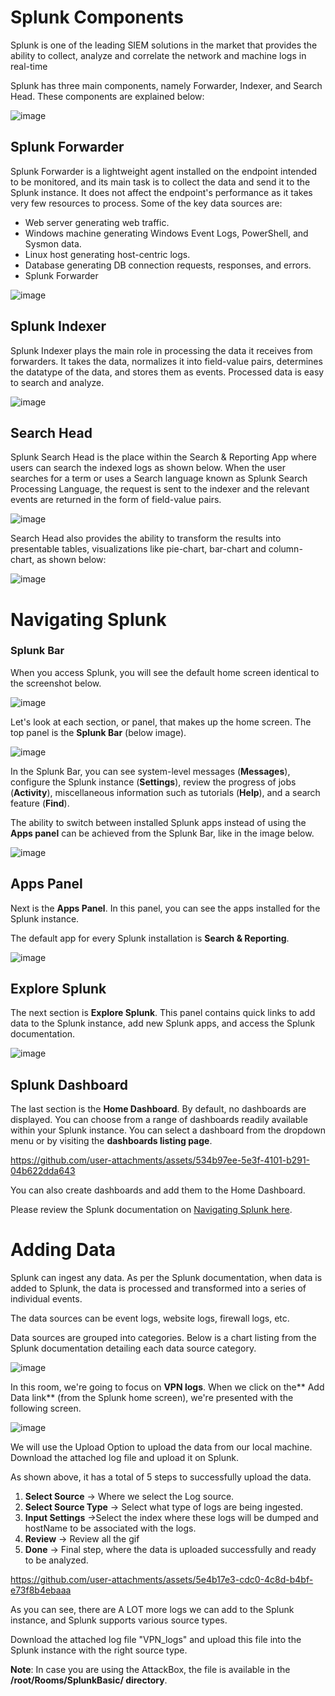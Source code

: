 # Splunk Components

Splunk is one of the leading SIEM solutions in the market that provides the ability to collect, analyze and correlate the network and machine logs in real-time

Splunk has three main components, namely Forwarder, Indexer, and Search Head. These components are explained below:

![image](https://github.com/user-attachments/assets/2f44733d-63f9-4918-85b4-1e7fde8c6894)

## Splunk Forwarder

Splunk Forwarder is a lightweight agent installed on the endpoint intended to be monitored, and its main task is to collect the data and send it to the Splunk instance. It does not affect the endpoint's performance as it takes very few resources to process. Some of the key data sources are:

- Web server generating web traffic.
- Windows machine generating Windows Event Logs, PowerShell, and Sysmon data.
- Linux host generating host-centric logs.
- Database generating DB connection requests, responses, and errors.
- Splunk Forwarder

![image](https://github.com/user-attachments/assets/bdc1c0c3-6906-429a-b643-13103d3354c4)

## Splunk Indexer
Splunk Indexer plays the main role in processing the data it receives from forwarders. It takes the data, normalizes it into field-value pairs, determines the datatype of the data, and stores them as events. Processed data is easy to search and analyze.

![image](https://github.com/user-attachments/assets/3ae637f3-62cb-4b79-970d-dac3d5735428)
## Search Head

Splunk Search Head is the place within the Search & Reporting App where users can search the indexed logs as shown below. When the user searches for a term or uses a Search language known as Splunk Search Processing Language, the request is sent to the indexer and the relevant events are returned in the form of field-value pairs.

![image](https://github.com/user-attachments/assets/a011a224-4082-42a4-8d95-e13339633e94)

Search Head also provides the ability to transform the results into presentable tables, visualizations like pie-chart, bar-chart and column-chart, as shown below:

![image](https://github.com/user-attachments/assets/1ac354fc-2443-4a7d-bf06-be926725c3ac)

# Navigating Splunk

### ﻿Splunk Bar

When you access Splunk, you will see the default home screen identical to the screenshot below.

![image](https://github.com/user-attachments/assets/2333f424-d6e4-4652-aafc-fd5d4d3ed4ca)


Let's look at each section, or panel, that makes up the home screen. The top panel is the **Splunk Bar** (below image). 

![image](https://github.com/user-attachments/assets/a413e16f-b9df-414e-902d-c97fe04f111c)

In the Splunk Bar, you can see system-level messages (**Messages**), configure the Splunk instance (**Settings**), review the progress of jobs (**Activity**), miscellaneous information such as tutorials (**Help**), and a search feature (**Find**). 

The ability to switch between installed Splunk apps instead of using the **Apps panel** can be achieved from the Splunk Bar, like in the image below.

![image](https://github.com/user-attachments/assets/69de0949-90e5-499d-aa28-9f357d479fbc)

## Apps Panel

Next is the **Apps Panel**.  In this panel, you can see the apps installed for the Splunk instance. 

The default app for every Splunk installation is **Search & Reporting**. 

![image](https://github.com/user-attachments/assets/d33591cf-cf92-4e66-8b7f-8ecc5df08817)

## Explore Splunk

The next section is **Explore Splunk**. This panel contains quick links to add data to the Splunk instance, add new Splunk apps, and access the Splunk documentation. 

![image](https://github.com/user-attachments/assets/6d0e4fcc-8857-4a38-b41f-33ad5d93f9dc)

## Splunk Dashboard

The last section is the **Home Dashboard**. By default, no dashboards are displayed. You can choose from a range of dashboards readily available within your Splunk instance. You can select a dashboard from the dropdown menu or by visiting the **dashboards listing page**.

https://github.com/user-attachments/assets/534b97ee-5e3f-4101-b291-04b622dda643

You can also create dashboards and add them to the Home Dashboard. 

Please review the Splunk documentation on [Navigating Splunk here](https://docs.splunk.com/Documentation/Splunk/8.1.2/SearchTutorial/NavigatingSplunk).

# Adding Data

Splunk can ingest any data. As per the Splunk documentation, when data is added to Splunk, the data is processed and transformed into a series of individual events. 

The data sources can be event logs, website logs, firewall logs, etc.

Data sources are grouped into categories. Below is a chart listing from the Splunk documentation detailing each data source category.

![image](https://github.com/user-attachments/assets/55f44f90-b59f-4706-b4f9-88815cdd03a7)

In this room, we're going to focus on **VPN logs**. When we click on the** Add Data link** (from the Splunk home screen), we're presented with the following screen. 

![image](https://github.com/user-attachments/assets/52aa12cf-4500-49ce-a898-c80f6226528c)


We will use the Upload Option to upload the data from our local machine. Download the attached log file and upload it on Splunk.

As shown above, it has a total of 5 steps to successfully upload the data.

1. **Select Source** -> Where we select the Log source.
2. **Select Source Type** -> Select what type of logs are being ingested.
3. **Input Settings** ->Select the index where these logs will be dumped and hostName to be associated with the logs.
4. **Review** -> Review all the gif
5. **Done** -> Final step, where the data is uploaded successfully and ready to be analyzed.

https://github.com/user-attachments/assets/5e4b17e3-cdc0-4c8d-b4bf-e73f8b4ebaaa

As you can see, there are A LOT more logs we can add to the Splunk instance, and Splunk supports various source types.

Download the attached log file "VPN_logs" and upload this file into the Splunk instance with the right source type.

**Note**: In case you are using the AttackBox, the file is available in the **/root/Rooms/SplunkBasic/ directory**.
